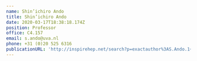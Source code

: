 ```yaml
---
name: Shin’ichiro Ando
title: Shin’ichiro Ando
date: 2020-03-17T18:38:18.174Z
position: Professor
office: C4.157
email: s.ando@uva.nl
phone: +31 (0)20 525 6316
publicationURL: 'http://inspirehep.net/search?p=exactauthor%3AS.Ando.1+'
---
```

